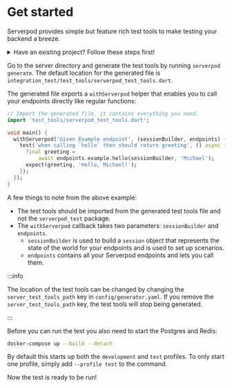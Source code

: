 # Get started

Serverpod provides simple but feature rich test tools to make testing your backend a breeze.

<details>
<summary> Have an existing project? Follow these steps first!</summary>
<p>
For existing projects, a few extra things need to be done:
1. Add the `server_test_tools_path` key to `config/generator.yaml`. Without this key, the test tools file is not generated. The default location for the generated file is `integration_test/test_tools/serverpod_test_tools.dart`, but this can be set to any path (though should be outside of `lib` as per Dart's test conventions).

2. New projects now come with a test profile in `docker-compose.yaml`. This is not strictly mandatory, but is recommended to ensure that the testing state is never polluted. Add the snippet below to the `docker-compose.yaml` file in the server directory:

```yaml
# Test services
postgres_test:
  image: postgres:16.3
  ports:
    - '9090:5432'
  environment:
    POSTGRES_USER: postgres_test
    POSTGRES_DB: projectname_test
    POSTGRES_PASSWORD: "<insert database test password>"
  volumes:
    - projectname_data:/var/lib/postgresql/data
  profiles:
    - '' # Default profile
    - test
redis_test:
  image: redis:6.2.6
  ports:
    - '9091:6379'
  command: redis-server --requirepass "<insert redis test password>"
  environment:
    - REDIS_REPLICATION_MODE=master
  profiles:
    - '' # Default profile
    - test
```

3. Create a `test.yaml` file and add it to the `config` directory:

```yaml
# This is the configuration file for your local test environment. By
# default, it runs a single server on port 8090. To set up your server, you will
# need to add the name of the database you are connecting to and the user name.
# The password for the database is stored in the config/passwords.yaml.
#
# When running your server locally, the server ports are the same as the public
# facing ports.

# Configuration for the main API test server.
apiServer:
  port: 9080
  publicHost: localhost
  publicPort: 9080
  publicScheme: http

# Configuration for the Insights test server.
insightsServer:
  port: 9081
  publicHost: localhost
  publicPort: 9081
  publicScheme: http

# Configuration for the web test server.
webServer:
  port: 9082
  publicHost: localhost
  publicPort: 9082
  publicScheme: http

# This is the database setup for your test server.
database:
  host: localhost
  port: 9090
  name: projectname_test
  user: postgres

# This is the setup for your Redis test instance.
redis:
  enabled: false
  host: localhost
  port: 9091
```

4. Add this entry to `config/passwords.yaml`

```yaml
test:
  database: '<insert database test password>'
  redis: '<insert redis test password>'
```

That's it, the project setup should be ready to start using the test tools!
</p>
</details>

Go to the server directory and generate the test tools by running `serverpod generate`. The default location for the generated file is `integration_test/test_tools/serverpod_test_tools.dart`.

The generated file exports a `withServerpod` helper that enables you to call your endpoints directly like regular functions:

```dart
// Import the generated file, it contains everything you need.
import 'test_tools/serverpod_test_tools.dart';

void main() {
  withServerpod('Given Example endpoint', (sessionBuilder, endpoints) {
    test('when calling `hello` then should return greeting', () async {
      final greeting =
          await endpoints.example.hello(sessionBuilder, 'Michael');
      expect(greeting, 'Hello, Michael!');
    });
  });
}
```

A few things to note from the above example:

- The test tools should be imported from the generated test tools file and not the `serverpod_test` package.
- The `withServerpod` callback takes two parameters: `sessionBuilder` and `endpoints`.
  - `sessionBuilder` is used to build a `session` object that represents the state of the world for your endpoints and is used to set up scenarios.
  - `endpoints` contains all your Serverpod endpoints and lets you call them.

:::info

The location of the test tools can be changed by changing the  `server_test_tools_path` key in `config/generator.yaml`. If you remove the `server_test_tools_path` key, the test tools will stop being generated.

:::

Before you can run the test you also need to start the Postgres and Redis:

```bash
docker-compose up --build --detach
```

By default this starts up both the `development` and `test` profiles. To only start one profile, simply add `--profile test` to the command.

Now the test is ready to be run!
